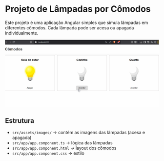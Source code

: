 # Projeto de Lâmpadas por Cômodos

Este projeto é uma aplicação Angular simples que simula lâmpadas em diferentes cômodos. Cada lâmpada pode ser acesa ou apagada individualmente.

![demonstração](../app-lampadas/gif-lampadas.gif)

## Estrutura

- `src/assets/images/` → contém as imagens das lâmpadas (acesa e apagada)  
- `src/app/app.component.ts` → lógica das lâmpadas  
- `src/app/app.component.html` → layout dos cômodos  
- `src/app/app.component.css` → estilo 
